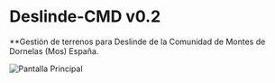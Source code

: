 # Deslinde-CMD v0.2

**Gestión de terrenos para Deslinde de la Comunidad de Montes de Dornelas (Mos) España.

![Pantalla Principal](https://raw.github.com/spuime/Deslinde-CMD/master/Screenshots/app_deslinde1.jpg)
